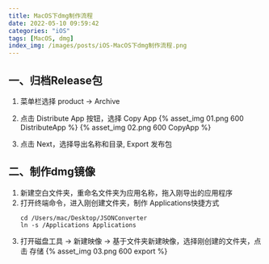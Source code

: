 ```yaml
---
title: MacOS下dmg制作流程
date: 2022-05-10 09:59:42
categories: "iOS"
tags: [MacOS, dmg]
index_img: /images/posts/iOS-MacOS下dmg制作流程.png
---
```


## 一、归档Release包
1. 菜单栏选择 product -> Archive
2. 点击 Distribute App 按钮，选择 Copy App
   {% asset_img 01.png 600 DistributeApp %}
   {% asset_img 02.png 600 CopyApp %}

3. 点击 Next，选择导出名称和目录, Export 发布包

## 二、制作dmg镜像
1. 新建空白文件夹，重命名文件夹为应用名称，拖入刚导出的应用程序
2. 打开终端命令，进入刚创建文件夹，制作 Applications快捷方式
   ```
   cd /Users/mac/Desktop/JSONConverter 
   ln -s /Applications Applications  
   ```
3. 打开磁盘工具 -> 新建映像 -> 基于文件夹新建映像，选择刚创建的文件夹，点击 存储
    {% asset_img 03.png 600 export %}



